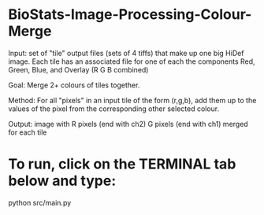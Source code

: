 # BioStats-Image-Processing-Colour-Merge
Input: set of "tile" output files (sets of 4 tiffs) that make up one big HiDef image. Each tile has an associated file for one of each the components Red, Green, Blue, and Overlay (R G B combined) 

Goal: Merge 2+ colours of tiles together. 

Method: For all "pixels" in an input tile of the form (r,g,b), add them up to the values of the pixel from the corresponding other selected colour.

Output: image with R pixels (end with ch2)  G pixels (end with ch1) merged for each tile

# To run, click on the TERMINAL tab below and type:
python src/main.py
